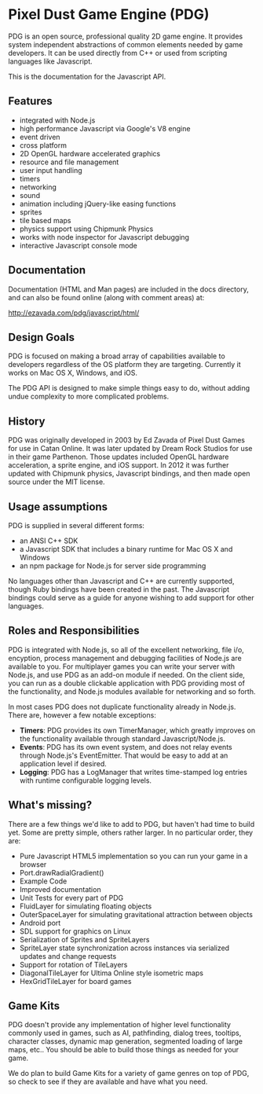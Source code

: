 Pixel Dust Game Engine (PDG)
============================

PDG is an open source, professional quality 2D game engine. It provides 
system independent abstractions of common elements needed by game developers. 
It can be used directly from C++ or used from scripting languages like 
Javascript.

This is the documentation for the Javascript API.

Features
--------
- integrated with Node.js
- high performance Javascript via Google's V8 engine
- event driven
- cross platform
- 2D OpenGL hardware accelerated graphics
- resource and file management
- user input handling
- timers
- networking
- sound
- animation including jQuery-like easing functions
- sprites
- tile based maps
- physics support using Chipmunk Physics
- works with node inspector for Javascript debugging
- interactive Javascript console mode

Documentation
-------------

Documentation (HTML and Man pages) are included in the docs directory, and can also be found online (along with comment areas) at:

http://ezavada.com/pdg/javascript/html/

Design Goals
------------

PDG is focused on making a broad array of capabilities available to developers 
regardless of the OS platform they are targeting. Currently it works on Mac OS X, 
Windows, and iOS.

The PDG API is designed to make simple things easy to do, without adding undue 
complexity to more complicated problems.

History
-------

PDG was originally developed in 2003 by Ed Zavada of Pixel Dust Games for use in Catan Online. It was later updated by Dream Rock Studios for use in their game
Parthenon. Those updates included OpenGL hardware acceleration, a sprite engine, and iOS support. In 2012 it was further updated with Chipmunk physics, Javascript
bindings, and then made open source under the MIT license.

Usage assumptions
-----------------

PDG is supplied in several different forms:
- an ANSI C++ SDK
- a Javascript SDK that includes a binary runtime for Mac OS X and Windows
- an npm package for Node.js for server side programming

No languages other than Javascript and C++ are currently supported, though Ruby bindings have been created in the past. The Javascript bindings could serve as a guide for anyone wishing to add support for other languages.

Roles and Responsibilities
--------------------------

PDG is integrated with Node.js, so all of the excellent networking, file i/o, encyption, process management and debugging facilities of Node.js are available to you. For multiplayer games you can write your server with Node.js, and use PDG as an add-on module if needed. On the client side, you can run as a double clickable application with PDG providing most of the functionality, and Node.js modules available for networking and so forth.

In most cases PDG does not duplicate functionality already in Node.js. There are, however a few notable exceptions:

- **Timers**: PDG provides its own TimerManager, which greatly improves on the functionality available through standard Javascript/Node.js.  
- **Events**: PDG has its own event system, and does not relay events through Node.js's EventEmitter. That would be easy to add at an application level if desired.
- **Logging**: PDG has a LogManager that writes time-stamped log entries with runtime configurable logging levels.

What's missing?
---------------

There are a few things we'd like to add to PDG, but haven't had time to build yet. Some
are pretty simple, others rather larger. In no particular order, they are:

- Pure Javascript HTML5 implementation so you can run your game in a browser
- Port.drawRadialGradient()
- Example Code
- Improved documentation
- Unit Tests for every part of PDG
- FluidLayer for simulating floating objects
- OuterSpaceLayer for simulating gravitational attraction between objects
- Android port
- SDL support for graphics on Linux
- Serialization of Sprites and SpriteLayers
- SpriteLayer state synchronization across instances via serialized updates and change requests
- Support for rotation of TileLayers
- DiagonalTileLayer for Ultima Online style isometric maps
- HexGridTileLayer for board games

Game Kits
---------

PDG doesn't provide any implementation of higher level functionality commonly used in 
games, such as AI, pathfinding, dialog trees, tooltips, character classes, dynamic map 
generation, segmented loading of large maps, etc.. You should be able to build those 
things as needed for your game.

We do plan to build Game Kits for a variety of game genres on top of PDG, so check to
see if they are available and have what you need.
